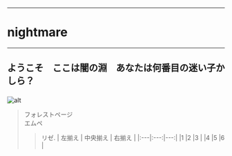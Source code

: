 ***
# **nightmare**  
***
## ようこそ　ここは闇の淵　あなたは何番目の迷い子かしら？
###
![alt](https://qiita-user-contents.imgix.net/https%3A%2F%2Fqiita-image-store.s3.amazonaws.com%2F0%2F126861%2F90386757-fd96-8ba6-3477-485669713c55.png?ixlib=rb-1.2.2&auto=format&gif-q=60&q=75&w=1400&fit=max&s=fa8b36a46d83e720b36e1584fcc231e0)
> フォレストページ  
> エムペ
>> リゼ.
| 左揃え | 中央揃え | 右揃え | 
|:---|:---:|---:|
|1 |2 |3 |
|4 |5 |6 |
